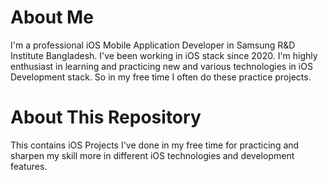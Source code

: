 # About Me

I'm a professional iOS Mobile Application Developer in Samsung R&D Institute Bangladesh. I've been working in iOS stack since 2020. I'm highly enthusiast in learning and practicing new and various technologies in iOS Development stack. So in my free time I often do these practice projects.

# About This Repository

This contains iOS Projects I've done in my free time for practicing and sharpen my skill more in different iOS technologies and development features.
